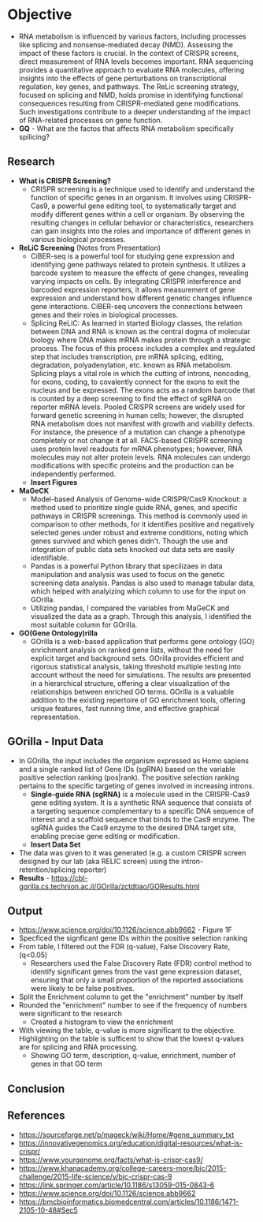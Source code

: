 # Objective
- RNA metabolism is influenced by various factors, including processes like splicing and nonsense-mediated decay (NMD). Assessing the impact of these factors is crucial. In the context of CRISPR screens, direct measurement of RNA levels becomes important. RNA sequencing provides a quantitative approach to evaluate RNA molecules, offering insights into the effects of gene perturbations on transcriptional regulation, key genes, and pathways. The ReLic screening strategy, focused on splicing and NMD, holds promise in identifying functional consequences resulting from CRISPR-mediated gene modifications. Such investigations contribute to a deeper understanding of the impact of RNA-related processes on gene function.
- **GQ** - What are the factos that affects RNA metabolism specifically spilicing?
## Research
- **What is CRISPR Screening?**
    - CRISPR screening is a technique used to identify and understand the function of specific genes in an organism. It involves using CRISPR-Cas9, a powerful gene editing tool, to systematically target and modify different genes within a cell or organism. By observing the resulting changes in cellular behavior or characteristics, researchers can gain insights into the roles and importance of different genes in various biological processes.
- **ReLiC Screening** (Notes from Presentation)
    - CiBER-seq is a powerful tool for studying gene expression and identifying gene pathways related to protein synthesis. It utilizes a barcode system to measure the effects of gene changes, revealing varying impacts on cells. By integrating CRISPR interference and barcoded expression reporters, it allows measurement of gene expression and understand how different genetic changes influence gene interactions. CiBER-seq uncovers the connections between genes and their roles in biological processes. 
    - Splicing ReLiC: As learned in started Biology classes, the relation between DNA and RNA is known as the central dogma of molecular biology where DNA makes mRNA makes protein through a strategic process. The focus of this process includes a complex and regulated step that includes transcription, pre mRNA splicing, editing, degradation, polyadenylation, etc. known as RNA metabolism. Splicing plays a vital role in which the cutting of introns, noncoding, for exons, coding, to covalently connect for the exons to exit the nucleus and be expressed. The exons acts as a random barcode that is counted by a deep screening to find the effect of sgRNA on reporter mRNA levels. Pooled CRISPR screens are widely used for forward genetic screening in human cells; however, the disrupted RNA metabolism does not manifest with growth and viability defects. For instance, the presence of a mutation can change a phenotype completely or not change it at all. FACS-based CRISPR screening uses protein level readouts for mRNA phenotypes; however, RNA molecules may not alter protein levels. RNA molecules can undergo modifications with specific proteins and the production can be independently performed.
    - **Insert Figures**
- **MaGeCK**
    - Model-based Analysis of Genome-wide CRISPR/Cas9 Knockout: a method used to prioritize single guide RNA, genes, and specific pathways in CRISPR screenings. This method is commonly used in comparison to other methods, for it identifies positive and negatively selected genes under robust and extreme conditions, noting which genes survived and which genes didn't. Though the use and integration of public data sets knocked out data sets are easily identifiable. 
    - Pandas is a powerful Python library that specilizaes in data manipulation and analysis was used to focus on the genetic screening data analysis. Pandas is also used to manage tabular data, which helped with analyizing which column to use for the input on GOrilla.
    - Utilizing pandas, I compared the variables from MaGeCK and visualized the data as a graph. Through this analysis, I identified the most suitable column for GOrilla.
- **GO(Gene Ontology)rilla**
    - GOrilla is a web-based application that performs gene ontology (GO) enrichment analysis on ranked gene lists, without the need for explicit target and background sets. GOrilla provides efficient and rigorous statistical analysis, taking threshold multiple testing into account without the need for simulations. The results are presented in a hierarchical structure, offering a clear visualization of the relationships between enriched GO terms. GOrilla is a valuable addition to the existing repertoire of GO enrichment tools, offering unique features, fast running time, and effective graphical representation.
## GOrilla - Input Data
- In GOrilla, the input includes the organism expressed as Homo sapiens and a single ranked list of Gene IDs (sgRNA) based on the variable positive selection ranking (pos|rank). The positive selection ranking pertains to the specific targeting of genes involved in increasing introns.
    - **Single-guide RNA (sgRNA)** is a molecule used in the CRISPR-Cas9 gene editing system. It is a synthetic RNA sequence that consists of a targeting sequence complementary to a specific DNA sequence of interest and a scaffold sequence that binds to the Cas9 enzyme. The sgRNA guides the Cas9 enzyme to the desired DNA target site, enabling precise gene editing or modification.
    - **Insert Data Set**
- The data was given to   it was generated (e.g. a custom CRISPR screen designed by our lab (aka RELIC screen) using the intron-retention/splicing reporter)
- **Results** - https://cbl-gorilla.cs.technion.ac.il/GOrilla/zctdtiao/GOResults.html 
## Output
- https://www.science.org/doi/10.1126/science.abb9662 - Figure 1F
- Specficed the signficant gene IDs within the positive selection ranking
- From table, I filtered out the FDR (q-value), False Discovery Rate, (q<0.05)
    - Researchers used the False Discovery Rate (FDR) control method to identify significant genes from the vast gene expression dataset, ensuring that only a small proportion of the reported associations were likely to be false positives.
- Split the Enrichment column to get the "enrichment" number by itself 
- Rounded the "enrichment" number to see if the frequency of numbers were significant to the research
    - Created a histogram to view the enrichment
- With viewing the table, q-value is more significant to the objective. Highlighting on the table is sufficent to show that the lowest q-values are for splicing and RNA processing. 
    - Showing GO term, description, q-value, enrichment, number of genes in that GO term 
## Conclusion
## References
- https://sourceforge.net/p/mageck/wiki/Home/#gene_summary_txt
- https://innovativegenomics.org/education/digital-resources/what-is-crispr/ 
- https://www.yourgenome.org/facts/what-is-crispr-cas9/
- https://www.khanacademy.org/college-careers-more/bjc/2015-challenge/2015-life-science/v/bjc-crispr-cas-9
- https://link.springer.com/article/10.1186/s13059-015-0843-6 
- https://www.science.org/doi/10.1126/science.abb9662
- https://bmcbioinformatics.biomedcentral.com/articles/10.1186/1471-2105-10-48#Sec5

